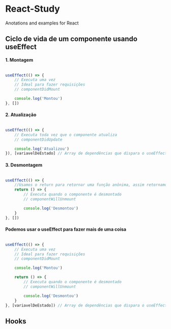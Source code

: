 # React-Study
Anotations and examples for React

## Ciclo de vida de um componente usando useEffect

#### 1. Montagem

```javascript

useEffect(() => {
    // Executa uma vez
    // Ideal para fazer requisições
    // componentDidMount

    console.log('Montou')
}, [])

```

#### 2. Atualização

```javascript

useEffect(() => {
    // Executa toda vez que o componente atualiza
    // componentDidUpdate

    console.log('Atualizou')
}), [variavelDeEstado] // Array de dependências que dispara o useEffect toda vez que a variável de estado mudar

```

#### 3. Desmontagem

```javascript

useEffect(() => {
    //Usamos o return para retornar uma função anônima, assim retornamos quando o componente é desmontado
    return () => {
        // Executa quando o componente é desmontado
        // componentWillUnmount

        console.log('Desmontou')
    }
}, [])

```

#### Podemos usar o useEffect para fazer mais de uma coisa

```javascript

useEffect(() => {
    // Executa uma vez
    // Ideal para fazer requisições
    // componentDidMount

    console.log('Montou')

    return () => {
        // Executa quando o componente é desmontado
        // componentWillUnmount

        console.log('Desmontou')
    }
}, [variavelDeEstado]) // Array de dependências que dispara o useEffect toda vez que a variável de estado mudar

```

## Hooks


